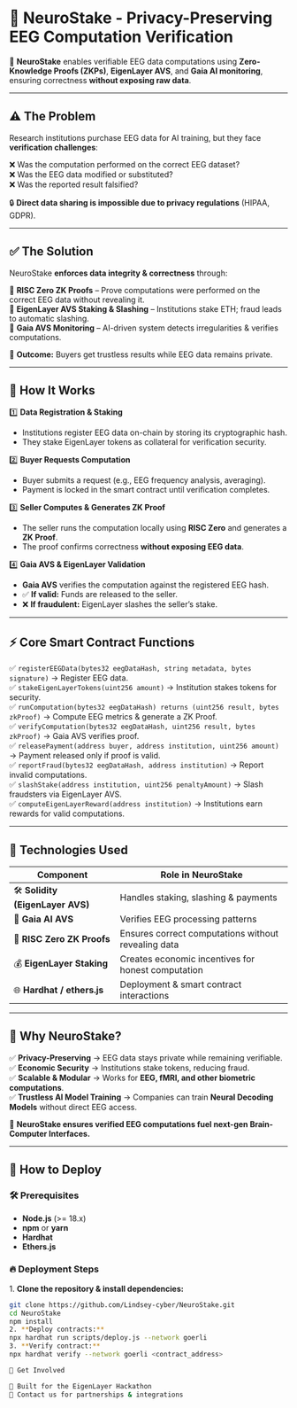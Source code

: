 # 📌 NeuroStake - Privacy-Preserving EEG Computation Verification

🚀 **NeuroStake** enables verifiable EEG data computations using **Zero-Knowledge Proofs (ZKPs)**, **EigenLayer AVS**, and **Gaia AI monitoring**, ensuring correctness **without exposing raw data**.

---

## ⚠️ The Problem

Research institutions purchase EEG data for AI training, but they face **verification challenges**:

❌ Was the computation performed on the correct EEG dataset?  
❌ Was the EEG data modified or substituted?  
❌ Was the reported result falsified?  

🔒 **Direct data sharing is impossible due to privacy regulations** (HIPAA, GDPR).

---

## ✅ The Solution

NeuroStake **enforces data integrity & correctness** through:

🔹 **RISC Zero ZK Proofs** – Prove computations were performed on the correct EEG data without revealing it.  
🔹 **EigenLayer AVS Staking & Slashing** – Institutions stake ETH; fraud leads to automatic slashing.  
🔹 **Gaia AVS Monitoring** – AI-driven system detects irregularities & verifies computations.  

📌 **Outcome:** Buyers get trustless results while EEG data remains private.

---

## 🔗 How It Works

1️⃣ **Data Registration & Staking**  
   - Institutions register EEG data on-chain by storing its cryptographic hash.  
   - They stake EigenLayer tokens as collateral for verification security.  

2️⃣ **Buyer Requests Computation**  
   - Buyer submits a request (e.g., EEG frequency analysis, averaging).  
   - Payment is locked in the smart contract until verification completes.  

3️⃣ **Seller Computes & Generates ZK Proof**  
   - The seller runs the computation locally using **RISC Zero** and generates a **ZK Proof**.  
   - The proof confirms correctness **without exposing EEG data**.  

4️⃣ **Gaia AVS & EigenLayer Validation**  
   - **Gaia AVS** verifies the computation against the registered EEG hash.  
   - ✅ **If valid:** Funds are released to the seller.  
   - ❌ **If fraudulent:** EigenLayer slashes the seller’s stake.  

---

## ⚡️ Core Smart Contract Functions

✅ `registerEEGData(bytes32 eegDataHash, string metadata, bytes signature)` → Register EEG data.  
✅ `stakeEigenLayerTokens(uint256 amount)` → Institution stakes tokens for security.  
✅ `runComputation(bytes32 eegDataHash) returns (uint256 result, bytes zkProof)` → Compute EEG metrics & generate a ZK Proof.  
✅ `verifyComputation(bytes32 eegDataHash, uint256 result, bytes zkProof)` → Gaia AVS verifies proof.  
✅ `releasePayment(address buyer, address institution, uint256 amount)` → Payment released only if proof is valid.  
✅ `reportFraud(bytes32 eegDataHash, address institution)` → Report invalid computations.  
✅ `slashStake(address institution, uint256 penaltyAmount)` → Slash fraudsters via EigenLayer AVS.  
✅ `computeEigenLayerReward(address institution)` → Institutions earn rewards for valid computations.  

---

## 🚀 Technologies Used

| Component            | Role in NeuroStake                        |
|----------------------|------------------------------------------|
| 🛠 **Solidity (EigenLayer AVS)**  | Handles staking, slashing & payments  |
| 🧠 **Gaia AI AVS**  | Verifies EEG processing patterns  |
| 🔐 **RISC Zero ZK Proofs**  | Ensures correct computations without revealing data  |
| 💰 **EigenLayer Staking**  | Creates economic incentives for honest computation  |
| 🌐 **Hardhat / ethers.js**  | Deployment & smart contract interactions  |

---

## 🎯 Why NeuroStake?

✅ **Privacy-Preserving** → EEG data stays private while remaining verifiable.  
✅ **Economic Security** → Institutions stake tokens, reducing fraud.  
✅ **Scalable & Modular** → Works for **EEG, fMRI, and other biometric computations**.  
✅ **Trustless AI Model Training** → Companies can train **Neural Decoding Models** without direct EEG access.  

📌 **NeuroStake ensures verified EEG computations fuel next-gen Brain-Computer Interfaces.**

---

## 📜 How to Deploy

### 🛠 Prerequisites
- **Node.js** (>= 18.x)  
- **npm** or **yarn**  
- **Hardhat**  
- **Ethers.js**  

### 🔥 Deployment Steps

1️. **Clone the repository & install dependencies:**
```bash
git clone https://github.com/Lindsey-cyber/NeuroStake.git
cd NeuroStake
npm install
2. **Deploy contracts:**
npx hardhat run scripts/deploy.js --network goerli
3. **Verify contract:**
npx hardhat verify --network goerli <contract_address>

🚀 Get Involved

🔹 Built for the EigenLayer Hackathon
🔹 Contact us for partnerships & integrations